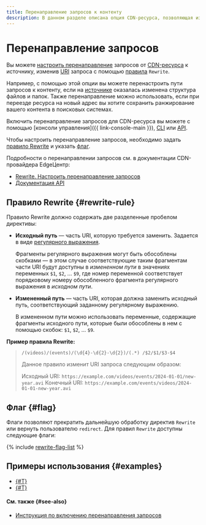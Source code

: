 ```yaml
---
title: Перенаправление запросов к контенту
description: В данном разделе описана опция CDN-ресурса, позволяющая изменять пути запросов от CDN-ресурса к источнику с помощью правил Rewrite.
---
```


# Перенаправление запросов

Вы можете [настроить перенаправление](../operations/resources/setup-http-rewrite.md) запросов от [CDN-ресурса](./resource.md) к источнику, изменив [URI](https://ru.wikipedia.org/wiki/URI) запроса с помощью [правила](#rewrite-rule) `Rewrite`.

Например, с помощью этой опции вы можете перенастроить пути запросов к контенту, если на [источнике](./origins.md) оказалась изменена структура файлов и папок. Также перенаправление можно использовать, если при переезде ресурса на новый адрес вы хотите сохранить ранжирование вашего контента в поисковых системах.

Включить перенаправление запросов для CDN-ресурса вы можете с помощью [консоли управления]({{ link-console-main }}), [CLI](../../cli/cli-ref/cdn/cli-ref/resource/update.md) или [API](../api-ref/Resource/update.md).

Чтобы настроить перенаправление запросов, необходимо задать [правило Rewrite](#rewrite-rule) и указать [флаг](#flag).

Подробности о перенаправлении запросов см. в документации CDN-провайдера EdgeЦентр:
* [Rewrite. Настроить перенаправление запросов](https://edgecenter.ru/knowledge-base/cdn/cdn-rewrite?c=17)
* [Документация API](https://apidocs.edgecenter.ru/cdn#tag/Resources/operation/change_cdn_resource)

## Правило Rewrite {#rewrite-rule}

Правило Rewrite должно содержать две разделенные пробелом директивы:

* **Исходный путь** — часть URI, которую требуется заменить. Задается в виде [регулярного выражения](https://ru.wikipedia.org/wiki/Регулярные_выражения).

    Фрагменты регулярного выражения могут быть обособлены скобками — в этом случае соответствующие таким фрагментам части URI будут доступны в _измененном пути_ в значениях переменных `$1`, `$2`, ... `$9`, где номер переменной соответствует порядковому номеру обособленного фрагмента регулярного выражения в _исходном пути_.

* **Измененный путь** — часть URI, которая должна заменить исходный путь, соответствующий заданному регулярному выражению.

    В измененном пути можно использовать переменные, содержащие фрагменты исходного пути, которые были обособлены в нем с помощью скобок: `$1`, `$2`, ... `$9`.

**Пример правила Rewrite:**

> `/(videos)/(events)/(\d{4}-\d{2}-\d{2})/(.*) /$2/$1/$3-$4`
>
> Данное правило изменит URI запроса следующим образом:
>
> Исходный URI: `https://example.com/videos/events/2024-01-01/new-year.avi`
> Конечный URI: `https://example.com/events/videos/2024-01-01-new-year.avi`

## Флаг {#flag}

Флаги позволяют прекратить дальнейшую обработку директив `Rewrite` или вернуть пользователю `redirect`. Для правил `Rewrite` доступны следующие флаги:

{% include [rewrite-flag-list](../../_includes/cdn/rewrite-flag-list.md) %}


## Примеры использования {#examples}

* [{#T}](../tutorials/blue-green-canary-deployment.md)
* [{#T}](../tutorials/migrate-to-yc-cdn.md)


#### См. также {#see-also}

* [Инструкция по включению перенаправления запросов](../operations/resources/setup-http-rewrite.md)